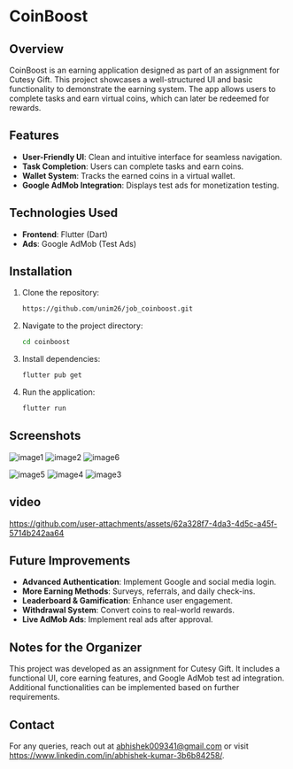 

# CoinBoost

## Overview
CoinBoost is an earning application designed as part of an assignment for Cutesy Gift. This project showcases a well-structured UI and basic functionality to demonstrate the earning system. The app allows users to complete tasks and earn virtual coins, which can later be redeemed for rewards.

## Features
- **User-Friendly UI**: Clean and intuitive interface for seamless navigation.
- **Task Completion**: Users can complete tasks and earn coins.
- **Wallet System**: Tracks the earned coins in a virtual wallet.
- **Google AdMob Integration**: Displays test ads for monetization testing.

## Technologies Used
- **Frontend**: Flutter (Dart)
- **Ads**: Google AdMob (Test Ads)

## Installation
1. Clone the repository:
   ```sh
   https://github.com/unim26/job_coinboost.git
   ```
2. Navigate to the project directory:
   ```sh
   cd coinboost
   ```
3. Install dependencies:
   ```sh
   flutter pub get
   ```
4. Run the application:
   ```sh
   flutter run
   ```

## Screenshots
 ![image1](https://github.com/user-attachments/assets/ae3a0058-4c35-4296-b94f-2c34ae619cd3) ![image2](https://github.com/user-attachments/assets/f4779830-fa25-497a-8375-e03234cc22bc) ![image6](https://github.com/user-attachments/assets/50c05a1e-bc5d-42a6-acac-4b326bd31c03)
 
 
 ![image5](https://github.com/user-attachments/assets/de31e88e-f423-4106-80e0-e159645fa6ec) ![image4](https://github.com/user-attachments/assets/6d305049-b1d9-446d-8ac2-06d9324ea1a3)  ![image3](https://github.com/user-attachments/assets/17a33caa-0020-4606-be8b-e9e04600410c)

 
 
## video

https://github.com/user-attachments/assets/62a328f7-4da3-4d5c-a45f-5714b242aa64




## Future Improvements
- **Advanced Authentication**: Implement Google and social media login.
- **More Earning Methods**: Surveys, referrals, and daily check-ins.
- **Leaderboard & Gamification**: Enhance user engagement.
- **Withdrawal System**: Convert coins to real-world rewards.
- **Live AdMob Ads**: Implement real ads after approval.

## Notes for the Organizer
This project was developed as an assignment for Cutesy Gift. It includes a functional UI, core earning features, and Google AdMob test ad integration. Additional functionalities can be implemented based on further 
requirements.


## Contact
For any queries, reach out at abhishek009341@gmail.com or visit https://www.linkedin.com/in/abhishek-kumar-3b6b84258/.


